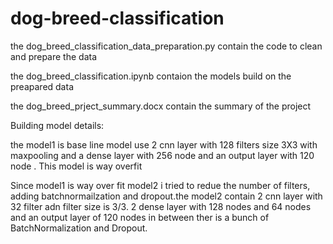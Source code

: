# dog-breed-classification

the dog_breed_classification_data_preparation.py contain the code to clean and prepare the data

the dog_breed_classification.ipynb contaion the models build on the preapared data

the dog_breed_prject_summary.docx contain the summary of the project



Building model details:

the model1 is base line model use 2 cnn layer with 128 filters size 3X3 with maxpooling and a dense layer with 256 node and an output layer with 120 node . This model is way overfit

Since model1 is way over fit model2 i tried to redue the number of filters, adding batchnormailzation and dropout.the model2 contain 2 cnn layer with 32 filter adn filter size is 3/3. 2 dense layer with 128 nodes and 64 nodes and an output layer of 120 nodes in between ther is a bunch of BatchNormalization and Dropout.

